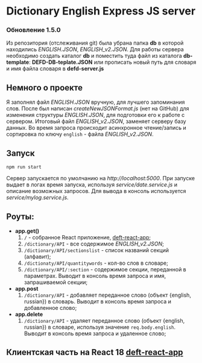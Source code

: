 # Dictionary English Express JS server

### Обновление 1.5.0
Из репозитория (отслеживания git) была убрана папка **db** в которой находились *ENGLISH.JSON*, *ENGLISH_v2.JSON*.
Для работы сервера необходимо создать каталог **db** и поместить туда файл из каталога **db-template**: **DEFD-DB-teplate.JSON**
или прописать новый путь для словаря и имя файла словаря в **defd-server.js**

## Немного о проекте
Я заполнял файл *ENGLISH.JSON* вручную, для лучшего запоминания слов.
После был написан *createNewJSONFormat.js* (нет на GitHub) для изменения структуры *ENGLISH.JSON*, для подготовки его к работе c сервером. 
Итоговый файл *ENGLISH_v2.JSON*, заменяет серверу базу данных.
Во время запроса происходит асинхронное чтение/запись и сортировка по ключу `english` - файла *ENGLISH_v2.JSON*.

## Запуск
`npm run start`

Сервер запускается по умолчанию на *http://localhost:5000*.
При запуске выдает в логах время запуска, используя *service/date.serviсe.js* и описание возможных запросов. Для вывода в консоль используется *service/mylog.service.js*.
## Роуты:
- **app.get()**
    1. `/` - собранное React приложение, [deft-react-app](https://github.com/dulkahakana/defd-react-app);
    2. `/dictionary/API` - все содержимое *ENGLISH_v2.JSON*;
    3. `/dictionary/API/sectionslist` - список названий секций (алфавит);
    4. `/dictionaty/API/quantitywords` - кол-во слов в словаре;
    5. `/dictionary/API/:section` - содержимое секции, переданной в параметрах. Выводит в консоль время запроса и имя, запрашиваемой секции;
- **app.post**
    1. `/dictionary/API` - добавляет переданное слово (объект {english, russian}) в словарь. Выводит в консоль время запроса и добавленное слово;
- **app.delete**
    1. `/dictionary/API` - удаляет переданное слово (объект {english, russian}) в словаре, используя значение `req.body.english`. Выводит в консоль время запроса и удаленное слово;


## Клиентская часть на React 18 [deft-react-app](https://github.com/dulkahakana/defd-react-app)

